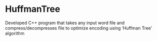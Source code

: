 # HuffmanTree
Developed C++ program that takes any input word file and compress/decompresses file to optimize encoding using ‘Huffman Tree’ algorithm
